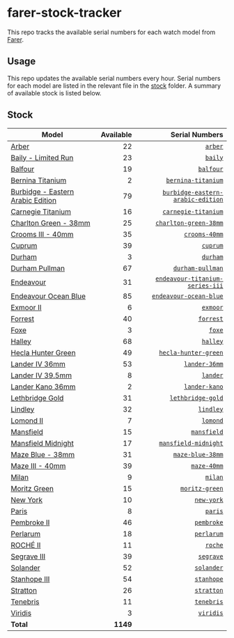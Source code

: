 # farer-stock-tracker

This repo tracks the available serial numbers for each watch model from [Farer](https://farer.com).

## Usage

This repo updates the available serial numbers every hour. Serial numbers for each model are listed in the relevant file in the [stock](./stock) folder. A summary of available stock is listed below.

## Stock

| Model | Available | Serial Numbers |
| ----- | --------: | -------------: |
| [Arber](https://usd.farer.com/products/arber) | 22 | [`arber`](./stock/arber) |
| [Baily - Limited Run](https://usd.farer.com/products/baily) | 23 | [`baily`](./stock/baily) |
| [Balfour](https://usd.farer.com/products/balfour) | 19 | [`balfour`](./stock/balfour) |
| [Bernina Titanium](https://usd.farer.com/products/bernina-titanium) | 2 | [`bernina-titanium`](./stock/bernina-titanium) |
| [Burbidge - Eastern Arabic Edition](https://usd.farer.com/products/burbidge-eastern-arabic-edition) | 79 | [`burbidge-eastern-arabic-edition`](./stock/burbidge-eastern-arabic-edition) |
| [Carnegie Titanium](https://usd.farer.com/products/carnegie-titanium) | 16 | [`carnegie-titanium`](./stock/carnegie-titanium) |
| [Charlton Green - 38mm](https://usd.farer.com/products/charlton-green-38mm) | 25 | [`charlton-green-38mm`](./stock/charlton-green-38mm) |
| [Crooms III - 40mm](https://usd.farer.com/products/crooms-40mm) | 35 | [`crooms-40mm`](./stock/crooms-40mm) |
| [Cuprum](https://usd.farer.com/products/cuprum) | 39 | [`cuprum`](./stock/cuprum) |
| [Durham](https://usd.farer.com/products/durham) | 3 | [`durham`](./stock/durham) |
| [Durham Pullman](https://usd.farer.com/products/durham-pullman) | 67 | [`durham-pullman`](./stock/durham-pullman) |
| [Endeavour](https://usd.farer.com/products/endeavour-titanium-series-iii) | 31 | [`endeavour-titanium-series-iii`](./stock/endeavour-titanium-series-iii) |
| [Endeavour Ocean Blue](https://usd.farer.com/products/endeavour-ocean-blue) | 85 | [`endeavour-ocean-blue`](./stock/endeavour-ocean-blue) |
| [Exmoor II](https://usd.farer.com/products/exmoor) | 6 | [`exmoor`](./stock/exmoor) |
| [Forrest](https://usd.farer.com/products/forrest) | 40 | [`forrest`](./stock/forrest) |
| [Foxe](https://usd.farer.com/products/foxe) | 3 | [`foxe`](./stock/foxe) |
| [Halley](https://usd.farer.com/products/halley) | 68 | [`halley`](./stock/halley) |
| [Hecla Hunter Green](https://usd.farer.com/products/hecla-hunter-green) | 49 | [`hecla-hunter-green`](./stock/hecla-hunter-green) |
| [Lander IV 36mm](https://usd.farer.com/products/lander-36mm) | 53 | [`lander-36mm`](./stock/lander-36mm) |
| [Lander IV 39.5mm](https://usd.farer.com/products/lander) | 8 | [`lander`](./stock/lander) |
| [Lander Kano 36mm](https://usd.farer.com/products/lander-kano) | 2 | [`lander-kano`](./stock/lander-kano) |
| [Lethbridge Gold](https://usd.farer.com/products/lethbridge-gold) | 31 | [`lethbridge-gold`](./stock/lethbridge-gold) |
| [Lindley](https://usd.farer.com/products/lindley) | 32 | [`lindley`](./stock/lindley) |
| [Lomond II](https://usd.farer.com/products/lomond) | 7 | [`lomond`](./stock/lomond) |
| [Mansfield](https://usd.farer.com/products/mansfield) | 15 | [`mansfield`](./stock/mansfield) |
| [Mansfield Midnight](https://usd.farer.com/products/mansfield-midnight) | 17 | [`mansfield-midnight`](./stock/mansfield-midnight) |
| [Maze Blue - 38mm](https://usd.farer.com/products/maze-blue-38mm) | 31 | [`maze-blue-38mm`](./stock/maze-blue-38mm) |
| [Maze III - 40mm](https://usd.farer.com/products/maze-40mm) | 39 | [`maze-40mm`](./stock/maze-40mm) |
| [Milan](https://usd.farer.com/products/milan) | 9 | [`milan`](./stock/milan) |
| [Moritz Green](https://usd.farer.com/products/moritz-green) | 15 | [`moritz-green`](./stock/moritz-green) |
| [New York](https://usd.farer.com/products/new-york) | 10 | [`new-york`](./stock/new-york) |
| [Paris](https://usd.farer.com/products/paris) | 8 | [`paris`](./stock/paris) |
| [Pembroke II](https://usd.farer.com/products/pembroke) | 46 | [`pembroke`](./stock/pembroke) |
| [Perlarum](https://usd.farer.com/products/perlarum) | 18 | [`perlarum`](./stock/perlarum) |
| [ROCHÉ II](https://usd.farer.com/products/roche) | 11 | [`roche`](./stock/roche) |
| [Segrave III](https://usd.farer.com/products/segrave) | 39 | [`segrave`](./stock/segrave) |
| [Solander](https://usd.farer.com/products/solander) | 52 | [`solander`](./stock/solander) |
| [Stanhope III](https://usd.farer.com/products/stanhope) | 54 | [`stanhope`](./stock/stanhope) |
| [Stratton](https://usd.farer.com/products/stratton) | 26 | [`stratton`](./stock/stratton) |
| [Tenebris](https://usd.farer.com/products/tenebris) | 11 | [`tenebris`](./stock/tenebris) |
| [Viridis](https://usd.farer.com/products/viridis) | 3 | [`viridis`](./stock/viridis) |
| **Total** | **1149** | |

